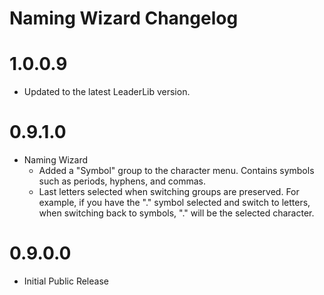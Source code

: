 Naming Wizard Changelog
=======
# 1.0.0.9
* Updated to the latest LeaderLib version.

# 0.9.1.0
* Naming Wizard
	* Added a "Symbol" group to the character menu. Contains symbols such as periods, hyphens, and commas.
	* Last letters selected when switching groups are preserved. For example, if you have the "." symbol selected and switch to letters, when switching back to symbols, "." will be the selected character.


# 0.9.0.0
* Initial Public Release
